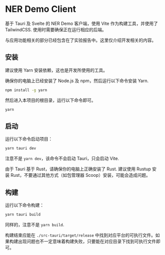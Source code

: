 # NER Demo Client

基于 Tauri 及 Svelte 的 NER Demo 客户端，使用 Vite 作为构建工具，并使用了 TailwindCSS. 使用时需要确保正在运行相应的后端。

与应用功能相关的部分已经包含在了实验报告中。这里仅介绍开发相关的内容。

## 安装

建议使用 Yarn 安装依赖，这也是开发所使用的工具。

确保你的电脑上已经安装了 Node.js 及 npm，然后运行以下命令安装 Yarn.

```bash
npm install -g yarn
```

然后进入本项目的根目录，运行以下命令即可。

```bash
yarn
```

## 启动

运行以下命令启动项目：

```bash
yarn tauri dev
```

注意不是 `yarn dev`，该命令不会启动 Tauri，只会启动 Vite.

由于 Tauri 基于 Rust，请确保你的电脑上正确安装了 Rust. 建议使用 Rustup 安装 Rust，不要通过其他方式（如包管理器 Scoop）安装，可能会造成问题。

## 构建

运行以下命令构建：

```bash
yarn tauri build
```

同样的，注意不是 `yarn build`.

构建结束应能在 `./src-tauri/target/release` 中找到对应平台的可执行文件。如果构建出现问题也不一定意味着构建失败，只要能在对应目录下找到可执行文件即可。
